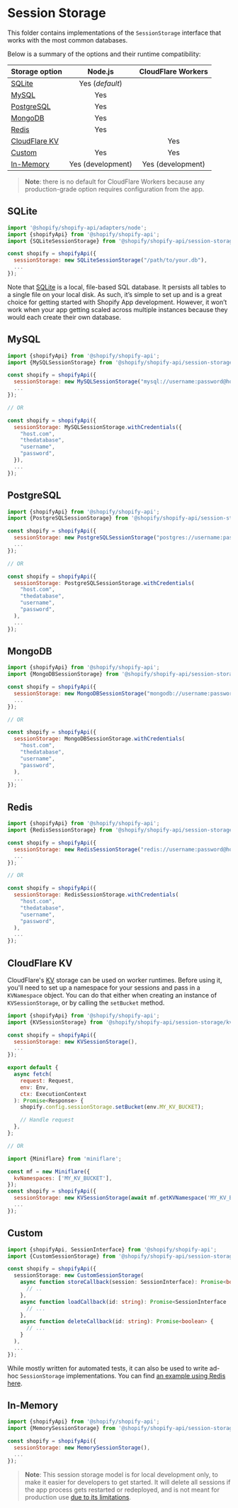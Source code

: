 # Session Storage

This folder contains implementations of the `SessionStorage` interface that works with the most common databases.

Below is a summary of the options and their runtime compatibility:

| Storage option                  |      Node.js      | CloudFlare Workers |
| ------------------------------- | :---------------: | :----------------: |
| [SQLite](#sqlite)               |  Yes (_default_)  |                    |
| [MySQL](#mysql)                 |        Yes        |                    |
| [PostgreSQL](#postgresql)       |        Yes        |                    |
| [MongoDB](#mongodb)             |        Yes        |                    |
| [Redis](#redis)                 |        Yes        |                    |
| [CloudFlare KV](#cloudflare-kv) |                   |        Yes         |
| [Custom](#custom)               |        Yes        |        Yes         |
| [In-Memory](#in-memory)         | Yes (development) | Yes (development)  |

> **Note**: there is no default for CloudFlare Workers because any production-grade option requires configuration from the app.

## SQLite

```js
import '@shopify/shopify-api/adapters/node';
import {shopifyApi} from '@shopify/shopify-api';
import {SQLiteSessionStorage} from '@shopify/shopify-api/session-storage/sqlite';

const shopify = shopifyApi({
  sessionStorage: new SQLiteSessionStorage("/path/to/your.db"),
  ...
});
```

Note that [SQLite] is a local, file-based SQL database. It persists all tables to a single file on your local disk. As such, it’s simple to set up and is a great choice for getting started with Shopify App development. However, it won’t work when your app getting scaled across multiple instances because they would each create their own database.

## MySQL

```js
import {shopifyApi} from '@shopify/shopify-api';
import {MySQLSessionStorage} from '@shopify/shopify-api/session-storage/mysql';

const shopify = shopifyApi({
  sessionStorage: new MySQLSessionStorage("mysql://username:password@host/database"),
  ...
});

// OR

const shopify = shopifyApi({
  sessionStorage: MySQLSessionStorage.withCredentials({
    "host.com",
    "thedatabase",
    "username",
    "password",
  }),
  ...
});
```

## PostgreSQL

```js
import {shopifyApi} from '@shopify/shopify-api';
import {PostgreSQLSessionStorage} from '@shopify/shopify-api/session-storage/postgresql';

const shopify = shopifyApi({
  sessionStorage: new PostgreSQLSessionStorage("postgres://username:password@host/database"),
  ...
});

// OR

const shopify = shopifyApi({
  sessionStorage: PostgreSQLSessionStorage.withCredentials(
    "host.com",
    "thedatabase",
    "username",
    "password",
  ),
  ...
});
```

## MongoDB

```js
import {shopifyApi} from '@shopify/shopify-api';
import {MongoDBSessionStorage} from '@shopify/shopify-api/session-storage/mongodb';

const shopify = shopifyApi({
  sessionStorage: new MongoDBSessionStorage("mongodb://username:password@host/", "database"),
  ...
});

// OR

const shopify = shopifyApi({
  sessionStorage: MongoDBSessionStorage.withCredentials(
    "host.com",
    "thedatabase",
    "username",
    "password",
  ),
  ...
});
```

## Redis

```js
import {shopifyApi} from '@shopify/shopify-api';
import {RedisSessionStorage} from '@shopify/shopify-api/session-storage/redis';

const shopify = shopifyApi({
  sessionStorage: new RedisSessionStorage("redis://username:password@host/database"),
  ...
});

// OR

const shopify = shopifyApi({
  sessionStorage: RedisSessionStorage.withCredentials(
    "host.com",
    "thedatabase",
    "username",
    "password",
  ),
  ...
});
```

## CloudFlare KV

CloudFlare's [KV] storage can be used on worker runtimes.
Before using it, you'll need to set up a namespace for your sessions and pass in a `KVNamespace` object.
You can do that either when creating an instance of `KVSessionStorage`, or by calling the `setBucket` method.

```js
import {shopifyApi} from '@shopify/shopify-api';
import {KVSessionStorage} from '@shopify/shopify-api/session-storage/kv';

const shopify = shopifyApi({
  sessionStorage: new KVSessionStorage(),
  ...
});

export default {
  async fetch(
    request: Request,
    env: Env,
    ctx: ExecutionContext
  ): Promise<Response> {
    shopify.config.sessionStorage.setBucket(env.MY_KV_BUCKET);

    // Handle request
  },
};

// OR

import {Miniflare} from 'miniflare';

const mf = new Miniflare({
  kvNamespaces: ['MY_KV_BUCKET'],
});
const shopify = shopifyApi({
  sessionStorage: new KVSessionStorage(await mf.getKVNamespace('MY_KV_BUCKET')),
  ...
});
```

## Custom

```ts
import {shopifyApi, SessionInterface} from '@shopify/shopify-api';
import {CustomSessionStorage} from '@shopify/shopify-api/session-storage/custom';

const shopify = shopifyApi({
  sessionStorage: new CustomSessionStorage(
    async function storeCallback(session: SessionInterface): Promise<boolean> {
      // ..
    },
    async function loadCallback(id: string): Promise<SessionInterface | undefined> {
      // ...
    },
    async function deleteCallback(id: string): Promise<boolean> {
      // ...
    }
  ),
  ...
});
```

While mostly written for automated tests, it can also be used to write ad-hoc `SessionStorage` implementations. You can find [an example using Redis here](../../docs/usage/customsessions.md).

## In-Memory

```js
import {shopifyApi} from '@shopify/shopify-api';
import {MemorySessionStorage} from '@shopify/shopify-api/session-storage/memory';

const shopify = shopifyApi({
  sessionStorage: new MemorySessionStorage(),
  ...
});
```

> **Note**: This session storage model is for local development only, to make it easier for developers to get started.
> It will delete all sessions if the app process gets restarted or redeployed, and is not meant for production use [due to its limitations](../../docs/issues.md).

[sqlite]: https://www.sqlite.org/
[kv]: https://developers.cloudflare.com/workers/runtime-apis/kv/
